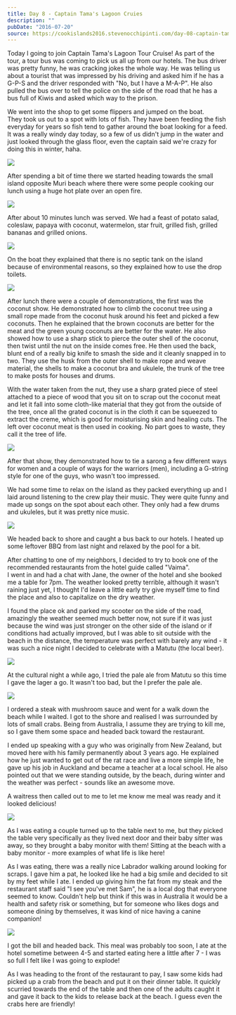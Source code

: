 ```yaml
---
title: Day 8 - Captain Tama's Lagoon Cruies
description: ""
pubDate: "2016-07-20"
source: https://cookislands2016.stevenocchipinti.com/day-08-captain-tamas-lagoon-cruise/
---
```


Today I going to join Captain Tama's Lagoon Tour Cruise! As part of the tour, a
tour bus was coming to pick us all up from our hotels. The bus driver was pretty
funny, he was cracking jokes the whole way. He was telling us about a tourist
that was impressed by his driving and asked him if he has a G-P-S and the driver
responded with "No, but I have a M-A-P".
He also pulled the bus over to tell the police on the side of the road that he
has a bus full of Kiwis and asked which way to the prison.

We went into the shop to get some flippers and jumped on the boat.  
They took us out to a spot with lots of fish. They have been feeding the fish
everyday for years so fish tend to gather around the boat looking for a feed.
It was a really windy day today, so a few of us didn't jump in the water and
just looked through the glass floor, even the captain said we're crazy for doing
this in winter, haha.

![](https://res.cloudinary.com/stevenocchipinti/image/upload/c_limit,h_600,w_600/v1/cookislands2016/day-08-glass-bottom-boat_xnsixs.jpg)

After spending a bit of time there we started heading towards the small island
opposite Muri beach where there were some people cooking our lunch using a huge
hot plate over an open fire.

![](https://res.cloudinary.com/stevenocchipinti/image/upload/c_limit,h_600,w_600/v1/cookislands2016/day-08-cooking_grwopy.jpg)

After about 10 minutes lunch was served. We had a feast of potato salad,
coleslaw, papaya with coconut, watermelon, star fruit, grilled fish, grilled
bananas and grilled onions.

![](https://res.cloudinary.com/stevenocchipinti/image/upload/c_limit,h_600,w_600/v1/cookislands2016/day-08-lunch_g0n6dq.jpg)

On the boat they explained that there is no septic tank on the island because of
environmental reasons, so they explained how to use the drop toilets.

![](https://res.cloudinary.com/stevenocchipinti/image/upload/c_limit,h_600,w_600/v1/cookislands2016/day-08-toilet-sign_teymod.jpg)

After lunch there were a couple of demonstrations, the first was the coconut
show. He demonstrated how to climb the coconut tree using a small rope made from
the coconut husk around his feet and picked a few coconuts.
Then he explained that the brown coconuts are better for the meat and the green
young coconuts are better for the water.
He also showed how to use a sharp stick to pierce the outer shell of the
coconut, then twist until the nut on the inside comes free.
He then used the back, blunt end of a really big knife to smash the side and it
cleanly snapped in to two.
They use the husk from the outer shell to make rope and weave material, the
shells to make a coconut bra and ukulele, the trunk of the tree to make posts
for houses and drums.

With the water taken from the nut, they use a sharp grated piece of steel
attached to a piece of wood that you sit on to scrap out the coconut meat and
let it fall into some cloth-like material that they got from the outside of the
tree, once all the grated coconut is in the cloth it can be squeezed to extract
the creme, which is good for moisturising skin and healing cuts. The left over
coconut meat is then used in cooking. No part goes to waste, they call it the
tree of life.

![](https://res.cloudinary.com/stevenocchipinti/image/upload/c_limit,h_600,w_600/v1/cookislands2016/day-08-performance_awthin.jpg)

After that show, they demonstrated how to tie a sarong a few different ways for
women and a couple of ways for the warriors (men), including a G-string style
for one of the guys, who wasn't too impressed.

We had some time to relax on the island as they packed everything up and I laid
around listening to the crew play their music. They were quite funny and made up
songs on the spot about each other. They only had a few drums and ukuleles, but
it was pretty nice music.

![](https://res.cloudinary.com/stevenocchipinti/image/upload/c_limit,h_600,w_600/v1/cookislands2016/day-08-music_tybqx8.jpg)

We headed back to shore and caught a bus back to our hotels. I heated up some
leftover BBQ from last night and relaxed by the pool for a bit.

After chatting to one of my neighbors, I decided to try to book one of the
recommended restaurants from the hotel guide called "Vaima".  
I went in and had a chat with Jane, the owner of the hotel and she booked me a
table for 7pm. The weather looked pretty terrible, although it wasn't raining
just yet, I thought I'd leave a little early try give myself time to find the
place and also to capitalize on the dry weather.

I found the place ok and parked my scooter on the side of the road, amazingly
the weather seemed much better now, not sure if it was just because the wind was
just stronger on the other side of the island or if conditions had actually
improved, but I was able to sit outside with the beach in the distance, the
temperature was perfect with barely any wind - it was such a nice night I
decided to celebrate with a Matutu (the local beer).

![](https://res.cloudinary.com/stevenocchipinti/image/upload/c_limit,h_600,w_600/v1/cookislands2016/day-08-restaurant_gwgvti.jpg)

At the cultural night a while ago, I tried the pale ale from Matutu so this time
I gave the lager a go. It wasn't too bad, but the I prefer the pale ale.

![](https://res.cloudinary.com/stevenocchipinti/image/upload/c_limit,h_600,w_600/v1/cookislands2016/day-08-beer_mql5lu.jpg)

I ordered a steak with mushroom sauce and went for a walk down the beach while I
waited. I got to the shore and realised I was surrounded by lots of small crabs.
Being from Australia, I assume they are trying to kill me, so I gave them some
space and headed back toward the restaurant.

I ended up speaking with a guy who was originally from New Zealand, but moved
here with his family permanently about 3 years ago. He explained how he just
wanted to get out of the rat race and live a more simple life, he gave up his
job in Auckland and became a teacher at a local school. He also pointed out that
we were standing outside, by the beach, during winter and the weather was
perfect - sounds like an awesome move.

A waitress then called out to me to let me know me meal was ready and it looked
delicious!

![](https://res.cloudinary.com/stevenocchipinti/image/upload/c_limit,h_600,w_600/v1/cookislands2016/day-08-dinner_kiinue.jpg)

As I was eating a couple turned up to the table next to me, but they picked the
table very specifically as they lived next door and their baby sitter was away,
so they brought a baby monitor with them! Sitting at the beach with a baby
monitor - more examples of what life is like here!

As I was eating, there was a really nice Labrador walking around looking for
scraps. I gave him a pat, he looked like he had a big smile and decided to
sit by my feet while I ate. I ended up giving him the fat from my steak and the
restaurant staff said "I see you've met Sam", he is a local dog that everyone
seemed to know. Couldn't help but think if this was in Australia it would be a
health and safety risk or something, but for someone who likes dogs and someone
dining by themselves, it was kind of nice having a canine companion!

![](https://res.cloudinary.com/stevenocchipinti/image/upload/c_limit,h_600,w_600/v1/cookislands2016/day-08-dog_pkwg9w.jpg)

I got the bill and headed back. This meal was probably too soon, I ate at the
hotel sometime between 4-5 and started eating here a little after 7 - I was so
full I felt like I was going to explode!

As I was heading to the front of the restaurant to pay, I saw some kids had
picked up a crab from the beach and put it on their dinner table. It quickly
scurried towards the end of the table and then one of the adults caught it and
gave it back to the kids to release back at the beach. I guess even the crabs
here are friendly!
